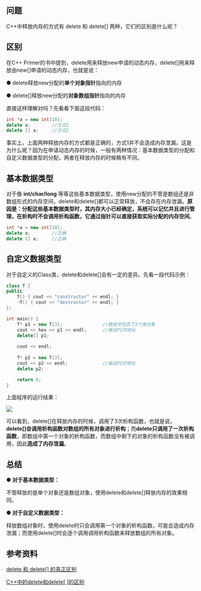 ## 问题

C++中释放内存的方式有 delete 和 delete[] 两种，它们的区别是什么呢？

## 区别

在C++ Primer的书中提到，delete用来释放new申请的动态内存，delete[]用来释放由new[]申请的动态内存，也就是说：

● delete释放new分配的**单个对象指针**指向的内存

● delete[]释放new分配的**对象数组指针**指向的内存

直接这样理解对吗？先看看下面这段代码：

```C++
int *a = new int[10];
delete a;        //方式1
delete [] a;     //方式2
```

事实上，上面两种释放内存的方式都是正确的，方式1并不会造成内存泄漏。这是为什么呢？因为在申请动态内存的时候，一般有两种情况：基本数据类型的分配和自定义数据类型的分配，两者在释放内存的时候略有不同。

## 基本数据类型

对于像 **int/char/long** 等等这些基本数据类型，使用new分配的不管是数组还是非数组形式的内存空间，delete和delete[]都可以正常释放，不会存在内存泄漏。**原因是：分配这些基本数据类型时，其内存大小已经确定，系统可以记忆并且进行管理，在析构时不会调用析构函数，它通过指针可以直接获取实际分配的内存空间**。

```c++
int *a = new int[10];
delete a;        //正确
delete [] a;     //正确
```

## 自定义数据类型

对于自定义的Class类，delete和delete[]会有一定的差异。先看一段代码示例：

```c++
class T {
public:
	T() { cout << "constructor" << endl; }
	~T() { cout << "destructor" << endl; }
};

int main() {
	T* p1 = new T[3];				//数组中包含了3个类对象
	cout << hex << p1 << endl;      //输出P1的地址
	delete[] p1;
    
	cout << endl;
    
	T* p2 = new T[3];
	cout << p2 << endl;             //输出P2的地址
	delete p2;

	return 0;
}
```

上面程序的运行结果：

![](https://i.loli.net/2020/05/22/mIwzKtRjFVMYTJX.png)

可以看到，delete[]在释放内存的时候，调用了3次析构函数，也就是说，**delete[]会调用析构函数对数组的所有对象进行析构**；而**delete只调用了一次析构函数**，即数组中第一个对象的析构函数，而数组中剩下的对象的析构函数没有被调用，因此**造成了内存泄漏**。

## 总结

**● 对于基本数据类型：**

不管释放的是单个对象还是数组对象，使用delete和delete[]释放内存的效果相同。

**● 对于自定义数据类型：**

释放数组对象时，使用delete时只会调用第一个对象的析构函数，可能会造成内存泄漏；而使用delete[]时会逐个调用调用析构函数来释放数组的所有对象。

## 参考资料

[delete 和 delete[] 的真正区别](https://www.cnblogs.com/wangjian8888/p/7905176.html)

[C++中的delete和delete[ ]的区别](https://blog.csdn.net/u012936940/article/details/80919880)

